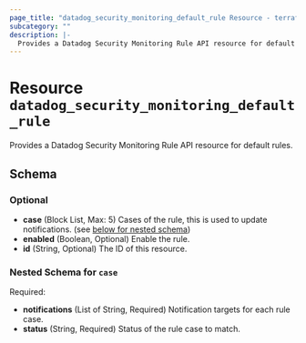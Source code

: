 ```yaml
---
page_title: "datadog_security_monitoring_default_rule Resource - terraform-provider-datadog"
subcategory: ""
description: |-
  Provides a Datadog Security Monitoring Rule API resource for default rules.
---
```


# Resource `datadog_security_monitoring_default_rule`

Provides a Datadog Security Monitoring Rule API resource for default rules.



## Schema

### Optional

- **case** (Block List, Max: 5) Cases of the rule, this is used to update notifications. (see [below for nested schema](#nestedblock--case))
- **enabled** (Boolean, Optional) Enable the rule.
- **id** (String, Optional) The ID of this resource.

<a id="nestedblock--case"></a>
### Nested Schema for `case`

Required:

- **notifications** (List of String, Required) Notification targets for each rule case.
- **status** (String, Required) Status of the rule case to match.


